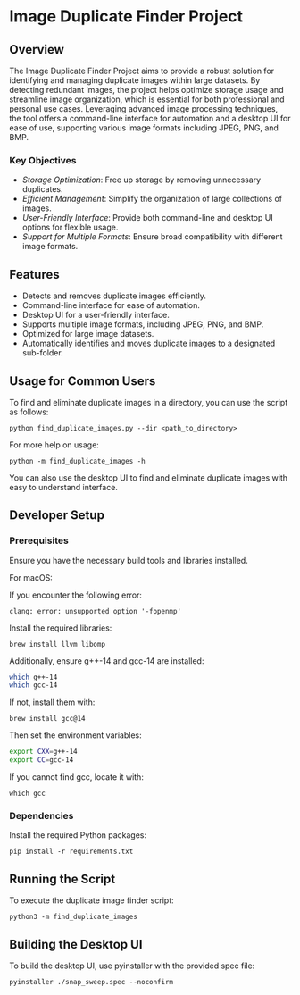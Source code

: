 # Image Duplicate Finder Project

## Overview

The Image Duplicate Finder Project aims to provide a robust solution for identifying and managing duplicate images within large datasets. By detecting redundant images, the project helps optimize storage usage and streamline image organization, which is essential for both professional and personal use cases. Leveraging advanced image processing techniques, the tool offers a command-line interface for automation and a desktop UI for ease of use, supporting various image formats including JPEG, PNG, and BMP.

### Key Objectives

- *Storage Optimization*: Free up storage by removing unnecessary duplicates.
- *Efficient Management*: Simplify the organization of large collections of images.
- *User-Friendly Interface*: Provide both command-line and desktop UI options for flexible usage.
- *Support for Multiple Formats*: Ensure broad compatibility with different image formats.

## Features

- Detects and removes duplicate images efficiently.
- Command-line interface for ease of automation.
- Desktop UI for a user-friendly interface.
- Supports multiple image formats, including JPEG, PNG, and BMP.
- Optimized for large image datasets.
- Automatically identifies and moves duplicate images to a designated sub-folder.

## Usage for Common Users

To find and eliminate duplicate images in a directory, you can use the script as follows:

`python find_duplicate_images.py --dir <path_to_directory>`

For more help on usage:

`python -m find_duplicate_images -h`

You can also use the desktop UI to find and eliminate duplicate images with easy to understand interface.

## Developer Setup

### Prerequisites

Ensure you have the necessary build tools and libraries installed.

For macOS:

If you encounter the following error:

`clang: error: unsupported option '-fopenmp'`

Install the required libraries:

`brew install llvm libomp`

Additionally, ensure g++-14 and gcc-14 are installed:

```bash
which g++-14
which gcc-14
```

If not, install them with:

`brew install gcc@14`

Then set the environment variables:

```bash
export CXX=g++-14
export CC=gcc-14
```

If you cannot find gcc, locate it with:

`which gcc`

### Dependencies

Install the required Python packages:

`pip install -r requirements.txt`

## Running the Script

To execute the duplicate image finder script:

`python3 -m find_duplicate_images`

## Building the Desktop UI

To build the desktop UI, use pyinstaller with the provided spec file:

`pyinstaller ./snap_sweep.spec --noconfirm`
